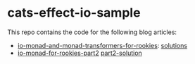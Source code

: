 # cats-effect-io-sample

This repo contains the code for the following blog articles:
- [io-monad-and-monad-transformers-for-rookies](https://www.edc4it.com/blog/scala/io-monad-and-monad-transformers-for-rookies): [solutions](https://github.com/edc4it/cats-effect-io-sample/tree/solution)
- [io-monad-for-rookies-part2](https://www.edc4it.com/blog/scala/io-monad-for-rookies-part2) [part2-solution](https://github.com/edc4it/cats-effect-io-sample/tree/part2-solution)


